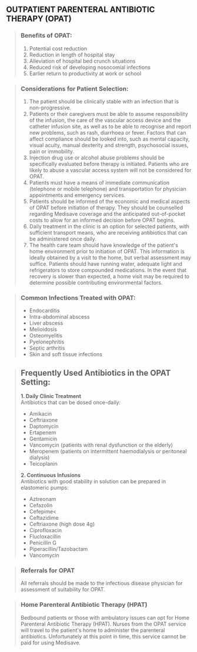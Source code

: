 ## OUTPATIENT PARENTERAL ANTIBIOTIC THERAPY (OPAT)

>### Benefits of OPAT:
>1. Potential cost reduction  
>2. Reduction in length of hospital stay  
>3. Alleviation of hospital bed crunch situations  
>4. Reduced risk of developing nosocomial infections  
>5. Earlier return to productivity at work or school  

>### Considerations for Patient Selection:
>1. The patient should be clinically stable with an infection that is non-progressive. 
>2. Patients or their caregivers must be able to assume responsibility of the infusion, the care of the vascular access device and the catheter infusion site, as well as to be able to recognise and report new problems, such as rash, diarrhoea or fever. Factors that can affect compliance should be looked into, such as mental capacity, visual acuity, manual dexterity and strength, psychosocial issues, pain or immobility.
>3. Injection drug use or alcohol abuse problems should be specifically evaluated before therapy is initiated. Patients who are likely to abuse a vascular access system will not be considered for OPAT.
>4. Patients must have a means of immediate communication (telephone or mobile telephone) and transportation for physician appointments and emergency services.
>5. Patients should be informed of the economic and medical aspects of OPAT before initiation of therapy. They should be counselled regarding Medisave coverage and the anticipated out-of-pocket costs to allow for an informed decision before OPAT begins.
>6. Daily treatment in the clinic is an option for selected patients, with sufficient transport means, who are receiving antibiotics that can be administered once daily.
>7. The health care team should have knowledge of the patient's home environment prior to initiation of OPAT. This information is ideally obtained by a visit to the home, but verbal assessment may suffice. Patients should have running water, adequate light and refrigerators to store compounded medications. In the event that recovery is slower than expected, a home visit may be required to determine possible contributing environmental factors.

>### Common Infections Treated with OPAT:
>- Endocarditis
>- Intra-abdominal abscess
>- Liver abscess
>- Melioidosis
>- Osteomyelitis
>- Pyelonephritis
>- Septic arthritis
>- Skin and soft tissue infections

>## Frequently Used Antibiotics in the OPAT Setting:
>**1. Daily Clinic Treatment**  
>Antibiotics that can be dosed once-daily:
>- Amikacin
>- Ceftriaxone
>- Daptomycin
>- Ertapenem
>- Gentamicin
>- Vancomycin (patients with renal dysfunction or the elderly)
>- Meropenem (patients on intermittent haemodialysis or peritoneal dialysis)
>- Teicoplanin
> 
>**2. Continuous Infusions**  
>Antibiotics with good stability in solution can be prepared in elastomeric pumps:
>- Aztreonam
>- Cefazolin
>- Cefepime<
>- Ceftazidime
>- Ceftriaxone (high dose 4g)
>- Ciprofloxacin
>- Flucloxacillin
>- Penicillin G
>- Piperacillin/Tazobactam
>- Vancomycin

>### Referrals for OPAT
>All referrals should be made to the infectious disease physician for assessment of suitability for OPAT.

>### Home Parenteral Antibiotic Therapy (HPAT)
>Bedbound patients or those with ambulatory issues can opt for Home Parenteral Antibiotic Therapy (HPAT). Nurses from the OPAT service will travel to the patient's home to administer the parenteral antibiotics. Unfortunately at this point in time, this service cannot be paid for using Medisave.
